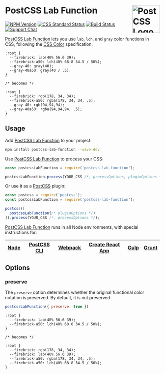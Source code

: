 # PostCSS Lab Function [<img src="https://postcss.github.io/postcss/logo.svg" alt="PostCSS Logo" width="90" height="90" align="right">][postcss]

[![NPM Version][npm-img]][npm-url]
[![CSS Standard Status][css-img]][css-url]
[![Build Status][cli-img]][cli-url]
[![Support Chat][git-img]][git-url]

[PostCSS Lab Function] lets you use `lab`, `lch`, and `gray` color functions in
CSS, following the [CSS Color] specification.

```pcss
:root {
  --firebrick: lab(40% 56.6 39);
  --firebrick-a50: lch(40% 68.8 34.5 / 50%);
  --gray-40: gray(40);
  --gray-40a50: gray(40 / .5);
}

/* becomes */

:root {
  --firebrick: rgb(178, 34, 34);
  --firebrick-a50: rgba(178, 34, 34, .5);
  --gray-40: rgb(94,94,94);
  --gray-40a50: rgba(94,94,94, .5);
}
```

## Usage

Add [PostCSS Lab Function] to your project:

```bash
npm install postcss-lab-function --save-dev
```

Use [PostCSS Lab Function] to process your CSS:

```js
const postcssLabFunction = require('postcss-lab-function');

postcssLabFunction.process(YOUR_CSS /*, processOptions, pluginOptions */);
```

Or use it as a [PostCSS] plugin:

```js
const postcss = require('postcss');
const postcssLabFunction = require('postcss-lab-function');

postcss([
  postcssLabFunction(/* pluginOptions */)
]).process(YOUR_CSS /*, processOptions */);
```

[PostCSS Lab Function] runs in all Node environments, with special
instructions for:

| [Node](INSTALL.md#node) | [PostCSS CLI](INSTALL.md#postcss-cli) | [Webpack](INSTALL.md#webpack) | [Create React App](INSTALL.md#create-react-app) | [Gulp](INSTALL.md#gulp) | [Grunt](INSTALL.md#grunt) |
| --- | --- | --- | --- | --- | --- |

## Options

### preserve

The `preserve` option determines whether the original functional color notation
is preserved. By default, it is not preserved.

```js
postcssLabFunction({ preserve: true })
```

```pcss
:root {
  --firebrick: lab(40% 56.6 39);
  --firebrick-a50: lch(40% 68.8 34.5 / 50%);
}

/* becomes */

:root {
  --firebrick: rgb(178, 34, 34);
  --firebrick: lab(40% 56.6 39);
  --firebrick-a50: rgba(178, 34, 34, .5);
  --firebrick-a50: lch(40% 68.8 34.5 / 50%);
}
```

[cli-img]: https://img.shields.io/travis/jonathantneal/postcss-lab-function.svg
[cli-url]: https://travis-ci.org/jonathantneal/postcss-lab-function
[css-img]: https://cssdb.org/badge/lab-function.svg
[css-url]: https://cssdb.org/#lab-function
[git-img]: https://img.shields.io/badge/support-chat-blue.svg
[git-url]: https://gitter.im/postcss/postcss
[npm-img]: https://img.shields.io/npm/v/postcss-lab-function.svg
[npm-url]: https://www.npmjs.com/package/postcss-lab-function

[CSS Color]: https://drafts.csswg.org/css-color/#specifying-lab-lch
[Gulp PostCSS]: https://github.com/postcss/gulp-postcss
[Grunt PostCSS]: https://github.com/nDmitry/grunt-postcss
[PostCSS]: https://github.com/postcss/postcss
[PostCSS Loader]: https://github.com/postcss/postcss-loader
[PostCSS Lab Function]: https://github.com/jonathantneal/postcss-lab-function
